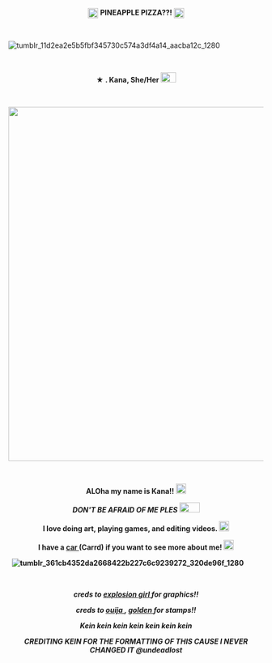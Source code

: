 <p align="center">
  <img width="20" height="20" src="https://github.com/undeadlost/undeadlost/assets/160256094/9744bfa9-86f5-4316-8749-56cdff03c1ba"  <h1 align="center"> <strong> PINEAPPLE PIZZA??! </strong> </h1> <img width="20" height="20" src="https://github.com/undeadlost/undeadlost/assets/160256094/9744bfa9-86f5-4316-8749-56cdff03c1ba"<p align="center"> 



&nbsp; 

![tumblr_11d2ea2e5b5fbf345730c574a3df4a14_aacba12c_1280](https://64.media.tumblr.com/58ec84b317f1db498c891735601294df/6b7d1903e6e67c29-9d/s2048x3072/08c9c0c7f823854f46c75262ce54e719ef3d2abd.gifv)



&nbsp; 


<p align="center">
 <strong>★ . Kana, She/Her <img width="30" height="20" src="https://github.com/undeadlost/KanaBird/assets/160256094/8ade08c5-1e91-4344-bf98-75786c680d3f" </strong> 
</p>

&nbsp; 



<p align="center">
  <img width="700" height="700" src="https://64.media.tumblr.com/4502a2546114421874f45560c69e8f43/6b7d1903e6e67c29-60/s500x750/13f5a22213f9c47793a6128a8634d616c4285125.gifv">
</p>

&nbsp;  
<p align="center">
 <strong>ALOha my name is Kana!!</strong> <img width="20" height="20" src="https://goldenkamuy.crd.co/assets/images/gallery25/71bbf453.png?v=53e72adc"
</p>
<p align="center">
<em>DON'T BE AFRAID OF ME PLES</em> <img width="40" height="20" src="https://goldenkamuy.crd.co/assets/images/gallery25/824ab68a.gif?v=53e72adc"
</p>
<p align="center">
<strong> I love doing art, playing games, and editing videos.</strong> <img width="20" height="20" src="https://goldenkamuy.crd.co/assets/images/gallery25/024772e8.gif?v=53e72adc"
</p>
<p align="center">
<strong> I have a <a href= "https://kanabirb.carrd.co/" >car </a> (Carrd) if you want to see more about me!</strong> <img width="20" height="20" src="https://goldenkamuy.crd.co/assets/images/gallery25/dcba0fc6.png?v=53e72adc"
</p>

&nbsp;
![tumblr_361cb4352da2668422b227c6c9239272_320de96f_1280](https://64.media.tumblr.com/d6c8964b679d915e2292e4ad8aa852ba/6b7d1903e6e67c29-bc/s2048x3072/0b0e0b1637b187f4cd291fcde16f1f77731db3a8.gifv)


&nbsp;
<p align="center">
<i>creds to  <a href= "https://www.tumblr.com/brain-fluid-explosion-girl" >explosion girl </a> for graphics!!</i>
</p>
<p align="center">
<i>creds to <a href= "https://ouija.crd.co/#" >ouija </a> , <a href= "https://goldenkamuy.crd.co/#" >golden </a> for stamps!!</i>
</p>
<p align="center">
<i> Kein kein kein kein kein kein kein
</p>
<p align="center">
<i>CREDITING KEIN FOR THE FORMATTING OF THIS CAUSE I NEVER CHANGED IT @undeadlost

